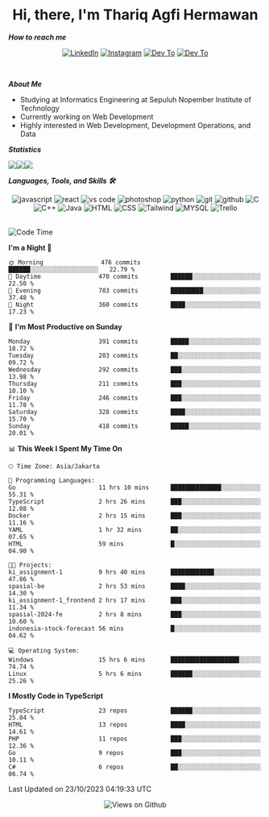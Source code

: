 <div align="center">
  <h1>Hi, there, I'm Thariq Agfi Hermawan</h1>
</div>


***How to reach me***
<p align='center'>
   <a href="https://www.linkedin.com/in/thariqagfihermawan" target="_blank"><img src="https://img.shields.io/badge/LinkedIn-0077B5?style=for-the-badge&logo=linkedin&logoColor=white" alt="LinkedIn"></a>
   <a href="https://www.instagram.com/thoriqagfi" target="_blank"><img src="https://img.shields.io/badge/Instagram-E4405F?style=for-the-badge&logo=instagram&logoColor=white" alt="Instagram"></a>
   <a href="https://medium.com/@thoriq.aghfi60" target="_blank"><img src="https://img.shields.io/badge/Medium-12100E?style=for-the-badge&logo=medium&logoColor=white" alt="Dev To"></a>
   <a href="https://linktr.ee/thoriqagfi" target="_blank"><img src="https://img.shields.io/badge/linktree-1de9b6?style=for-the-badge&logo=linktree&logoColor=white" alt="Dev To"></a>
</p>

<br>

***About Me***
- Studying at Informatics Engineering at Sepuluh Nopember Institute of Technology
- Currently working on Web Development
- Highly interested in Web Development, Development Operations, and Data

***Statistics***

<!-- [![GitHub Streak](http://github-readme-streak-stats.herokuapp.com?user=thoriqagfi&theme=dark)](https://git.io/streak-stats) -->

<div align="center">
  <div style="display: flex;">
    <img src="http://github-readme-streak-stats.herokuapp.com?user=thoriqagfi&theme=chartreuse-dark"/>
    <img src="https://github-readme-stats.vercel.app/api/top-langs/?username=thoriqagfi&layout=compact&&theme=chartreuse-dark&langs_count=8)](https://github.com/thoriqagfi"/>
    <img src="https://github-readme-stats.vercel.app/api?username=thoriqagfi&show_icons=true&theme=chartreuse-dark"/>
  </div>
</div>

<!-- [![Top Langs](https://github-readme-stats.vercel.app/api/top-langs/?username=thoriqagfi&layout=compact&&theme=chartreuse-dark&langs_count=8)](https://github.com/thoriqagfi)
< ![Agfi's GitHub stats](https://github-readme-stats.vercel.app/api?username=thoriqagfi&show_icons=true&theme=chartreuse-dark) -->

***Languages, Tools, and Skills 🛠***

  <div align="center">
    <img src="https://img.shields.io/badge/JavaScript-F7DF1E?style=for-the-badge&logo=javascript&logoColor=black" alt="javascript" />
    <img src="https://img.shields.io/badge/React-61DAFB?style=for-the-badge&logo=react&logoColor=black" alt="react" />
    <img src="https://img.shields.io/badge/vs%20code-007ACC?style=for-the-badge&logo=visual%20studio%20code&logoColor=white" alt="vs code" />
    <img src="https://img.shields.io/badge/adobe%20photoshop-31A8FF?style=for-the-badge&logo=adobe%20photoshop&logoColor=white" alt="photoshop" />
    <img src="https://img.shields.io/badge/python-3776AB?style=for-the-badge&logo=python&logoColor=white" alt="python" />
    <img src="https://img.shields.io/badge/Git-F05032?style=for-the-badge&logo=git&logoColor=white" alt="git" />
    <img src="https://img.shields.io/badge/GitHub-100000?style=for-the-badge&logo=github&logoColor=white" alt="github" />
    <img src="https://img.shields.io/badge/c-%2300599C.svg?style=for-the-badge&logo=c&logoColor=white" alt="C" />
    <img src="https://img.shields.io/badge/c++-%2300599C.svg?style=for-the-badge&logo=c%2B%2B&logoColor=white" alt="C++" />
    <img src="https://img.shields.io/badge/Java-ED8B00?style=for-the-badge&logo=java&logoColor=white" alt="Java"/>
    <img src="https://img.shields.io/badge/HTML5-E34F26?style=for-the-badge&logo=html5&logoColor=white" alt="HTML" />
    <img src="https://img.shields.io/badge/CSS-239120?&style=for-the-badge&logo=css3&logoColor=white" alt ="CSS" />
    <img src="https://img.shields.io/badge/tailwindcss-%2338B2AC.svg?style=for-the-badge&logo=tailwind-css&logoColor=white" alt="Tailwind" />
    <img src="https://img.shields.io/badge/MySQL-00000F?style=for-the-badge&logo=mysql&logoColor=white" alt="MYSQL" />
    <img src="https://img.shields.io/badge/Trello-%23026AA7.svg?style=for-the-badge&logo=Trello&logoColor=white" alt="Trello" />
  </div><br>

<!--START_SECTION:waka-->
![Code Time](http://img.shields.io/badge/Code%20Time-716%20hrs%2059%20mins-blue)

**I'm a Night 🦉** 

```text
🌞 Morning                476 commits         ██████░░░░░░░░░░░░░░░░░░░   22.79 % 
🌆 Daytime                470 commits         ██████░░░░░░░░░░░░░░░░░░░   22.50 % 
🌃 Evening                783 commits         █████████░░░░░░░░░░░░░░░░   37.48 % 
🌙 Night                  360 commits         ████░░░░░░░░░░░░░░░░░░░░░   17.23 % 
```
📅 **I'm Most Productive on Sunday** 

```text
Monday                   391 commits         █████░░░░░░░░░░░░░░░░░░░░   18.72 % 
Tuesday                  203 commits         ██░░░░░░░░░░░░░░░░░░░░░░░   09.72 % 
Wednesday                292 commits         ███░░░░░░░░░░░░░░░░░░░░░░   13.98 % 
Thursday                 211 commits         ███░░░░░░░░░░░░░░░░░░░░░░   10.10 % 
Friday                   246 commits         ███░░░░░░░░░░░░░░░░░░░░░░   11.78 % 
Saturday                 328 commits         ████░░░░░░░░░░░░░░░░░░░░░   15.70 % 
Sunday                   418 commits         █████░░░░░░░░░░░░░░░░░░░░   20.01 % 
```


📊 **This Week I Spent My Time On** 

```text
🕑︎ Time Zone: Asia/Jakarta

💬 Programming Languages: 
Go                       11 hrs 10 mins      ██████████████░░░░░░░░░░░   55.31 % 
TypeScript               2 hrs 26 mins       ███░░░░░░░░░░░░░░░░░░░░░░   12.08 % 
Docker                   2 hrs 15 mins       ███░░░░░░░░░░░░░░░░░░░░░░   11.16 % 
YAML                     1 hr 32 mins        ██░░░░░░░░░░░░░░░░░░░░░░░   07.65 % 
HTML                     59 mins             █░░░░░░░░░░░░░░░░░░░░░░░░   04.90 % 

🐱‍💻 Projects: 
ki_assignment-1          9 hrs 40 mins       ████████████░░░░░░░░░░░░░   47.86 % 
spasial-be               2 hrs 53 mins       ████░░░░░░░░░░░░░░░░░░░░░   14.30 % 
ki_assignment-1_frontend 2 hrs 17 mins       ███░░░░░░░░░░░░░░░░░░░░░░   11.34 % 
spasial-2024-fe          2 hrs 8 mins        ███░░░░░░░░░░░░░░░░░░░░░░   10.60 % 
indonesia-stock-forecast 56 mins             █░░░░░░░░░░░░░░░░░░░░░░░░   04.62 % 

💻 Operating System: 
Windows                  15 hrs 6 mins       ███████████████████░░░░░░   74.74 % 
Linux                    5 hrs 6 mins        ██████░░░░░░░░░░░░░░░░░░░   25.26 % 
```

**I Mostly Code in TypeScript** 

```text
TypeScript               23 repos            ██████░░░░░░░░░░░░░░░░░░░   25.84 % 
HTML                     13 repos            ████░░░░░░░░░░░░░░░░░░░░░   14.61 % 
PHP                      11 repos            ███░░░░░░░░░░░░░░░░░░░░░░   12.36 % 
Go                       9 repos             ███░░░░░░░░░░░░░░░░░░░░░░   10.11 % 
C#                       6 repos             ██░░░░░░░░░░░░░░░░░░░░░░░   06.74 % 
```




 Last Updated on 23/10/2023 04:19:33 UTC
<!--END_SECTION:waka-->

<div align="center">
<img src="https://komarev.com/ghpvc/?username=thoriqagfi&color=blue" alt="Views on Github" />
</div>